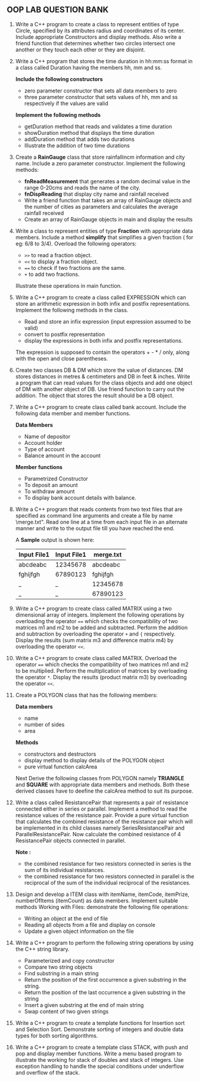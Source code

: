 ##  OOP LAB QUESTION BANK

1. Write a C++ program to create a class to represent entities of type Circle, specified by its attributes radius and coordinates of its center. Include appropriate Constructors and display methods. Also write a friend function that determines whether two circles intersect one another or they touch each other or
they are disjoint.


2. Write a C++ program that stores the time duration in hh:mm:ss format in a class called Duration having the members hh, mm and ss. 

    **Include the following constructors**

    - zero parameter constructor that sets all data members to zero
    - three parameter constructor that sets values of hh, mm and ss respectively if the values are valid

    **Implement the following methods**

    - getDuration method that reads and validates a time duration
    - showDuration method that displays the time duration
    - addDuration method that adds two durations
    - Illustrate the addition of two time durations


3. Create a **RainGauge** class that store rainfallincm information and city name. Include a zero parameter constructor. Implement the following methods:
    - **fnReadMeasurement** that generates a random decimal value in the range 0-20cms and reads the name of the city.
    - **fnDispReading** that display city name and rainfall received
    - Write a friend function that takes an array of RainGauge objects and the number of cities as parameters and calculates the average rainfall received
    - Create an array of RainGauge objects in main and display the results


4. Write a class to represent entities of type **Fraction** with appropriate data members. Include a method **simplify** that simplifies a given fraction ( for eg: 6/8 to 3/4). Overload the following operators:
    - ```>>``` to read a fraction object.
    - ```<<``` to display a fraction object.
    - ```==``` to check if two fractions are the same.
    - ```+``` to add two fractions.

    Illustrate these operations in main function.


5. Write a C++ program to create a class called EXPRESSION which can store an arithmetic expression in both infix and postfix representations. Implement the following methods in the class.
    - Read and store an infix expression (input expression assumed to be valid)
    - convert to postfix representation
    - display the expressions in both infix and postfix representations.

    The expression is supposed to contain the operators + - * / only, along with the open and close parentheses.


6. Create two classes DB & DM which store the value of distances. DM stores distances in metres & centimeters and DB in feet & inches. Write a program that can read values for the class objects and add one object of DM with another object of DB. Use friend function to carry out the addition. The object that stores the result should be a DB object.


7. Write a C++ program to create class called bank account. Include the following data member and member functions.

    **Data Members**

    - Name of depositor
    - Account holder
    - Type of account
    - Balance amount in the account

    **Member functions**

    - Parametrized Constructor
    - To deposit an amount
    - To withdraw amount
    - To display bank account details with balance.


8. Write a C++ program that reads contents from two text files that are specified as command line arguments and create a file by name \merge.txt". Read one line at a time from each input file in an alternate manner and write to the output file till you have reached the end.

    A **Sample** output is shown here:

    Input File1     |       Input File1     |       merge.txt       |
    ----------------|-----------------------|-----------------------|
    abcdeabc        |       12345678        |       abcdeabc        |
    fghijfgh        |       67890123        |       fghijfgh        |
    _               |_                      |       12345678        |
    _               |_                      |       67890123        |


9. Write a C++ program to create class called MATRIX using a two dimensional array of integers. Implement the following operations by overloading the operator ```==``` which checks the compatibility of two matrices m1 and m2 to be added and subtracted. Perform the addition and subtraction by overloading the operator ```+``` and ```{``` respectively. Display the results (sum matrix m3 and difference matrix m4) by overloading the operator ```<<```.


10. Write a C++ program to create class called MATRIX. Overload the operator ```==``` which checks the compatibility of two matrices m1 and m2 to be multiplied. Perform the multiplication of matrices by overloading the operator ```*```. Display the results (product matrix m3) by overloading the operator ```<<```.


11. Create a POLYGON class that has the following members:

    **Data members**

    - name
    - number of sides
    - area

    **Methods**

    - constructors and destructors
    - display method to display details of the POLYGON object
    - pure virtual function calcArea

    Next Derive the following classes from POLYGON namely **TRIANGLE** and **SQUARE** with appropriate data members and methods. Both these derived classes have to deefine the calcArea method to suit its purpose.


12. Write a class called ResistancePair that represents a pair of resistance connected either in series or parallel. Implement a method to read the resistance values of the resistance pair. Provide a pure virtual function that calculates the combined resistance of the resistance pair which will be implemented in its child classes namely SeriesResistancePair and ParallelResistancePair. Now calculate the combined resistance of 4 ResistancePair objects connected in parallel.

    **Note :**

    - the combined resistance for two resistors connected in series is the sum of its individual resistances.
    - the combined resistance for two resistors connected in parallel is the reciprocal of the sum of the individual reciprocal of the resistances.


13. Design and develop a ITEM class with itemName, itemCode, itemPrize, numberOfItems (itemCount) as data members. Implement suitable methods Working with Files: demonstrate the following file operations:
    - Writing an object at the end of file
    - Reading all objects from a file and display on console
    - Update a given object information on the file


14. Write a C++ program to perform the following string operations by using the C++ string library.
    - Parameterized and copy constructor
    - Compare two string objects
    - Find substring in a main string
    - Return the position of the first occurrence a given substring in the string.
    - Return the position of the last occurrence a given substring in the string
    - Insert a given substring at the end of main string
    - Swap content of two given strings


15. Write a C++ program to create a template functions for Insertion sort and Selection Sort. Demonstrate sorting of integers and double data types for both sorting algorithms.


16. Write a C++ program to create a template class STACK, with push and pop and display member functions. Write a menu based program to illustrate the working for stack of doubles and stack of integers. Use exception handling to handle the special conditions under
underflow and overflow of the stack.